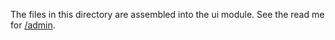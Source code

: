 The files in this directory are assembled into the ui module. See the read me for [/admin](../../admin).